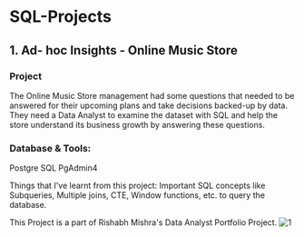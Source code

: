 # SQL-Projects

## 1. Ad- hoc Insights - Online Music Store
### Project
The Online Music Store management had some questions that needed to be answered for their upcoming plans and take decisions backed-up by data.
They need a Data Analyst to examine the dataset with SQL and help the store understand its business growth by answering these questions.

### Database & Tools:
Postgre SQL
PgAdmin4

Things that I've learnt from this project:
Important SQL concepts like Subqueries, Multiple joins, CTE, Window functions, etc. to query the database.

This Project is a part of Rishabh Mishra's Data Analyst Portfolio Project.
![1](https://user-images.githubusercontent.com/115239428/231138012-9ece07a6-11a2-48c6-ace4-1b65e4d1d51a.PNG)
